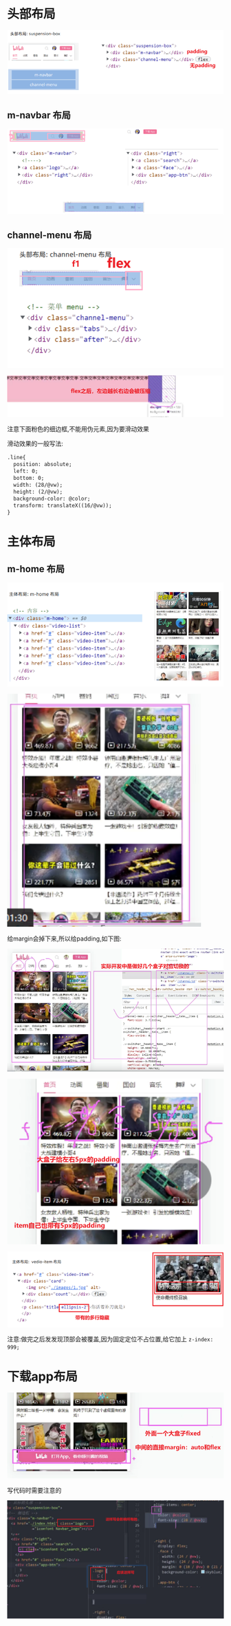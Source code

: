 # 头部布局

![74](./pimage/74-tbbj.png)

## m-navbar 布局

![75](./pimage/75-mbbj.png)

## channel-menu 布局

![76](./pimage/76-hzzj.png)

![87](./pimage/87-ys.png)

注意下面粉色的细边框,不能用伪元素,因为要滑动效果

滑动效果的一般写法:

```less
.line{
  position: absolute;
  left: 0;
  bottom: 0;
  width: (28/@vw);
  height: (2/@vw);
  background-color: @color;
  transform: translateX((16/@vw));
}
```

# 主体布局

## m-home 布局

![77](./pimage/77-mbj.png)

![78](./pimage/78-bjfx.png)



给margin会掉下来,所以给padding,如下图:

![79](./pimage/79-dyqh.png)

![80](./pimage/80-bj.png)

![81](./pimage/81-itbj.png)


注意:做完之后发发现顶部会被覆盖,因为固定定位不占位置,给它加上 `z-index: 999;`

# 下载app布局

![82](./pimage/82-dbbj.png)


写代码时需要注意的

![83](./pimage/83-dmzysx.png)